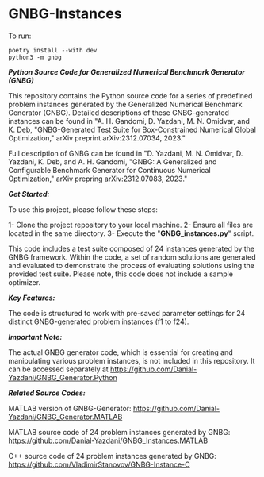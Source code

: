 # GNBG-Instances

To run:
```
poetry install --with dev
python3 -m gnbg
```

***Python Source Code for Generalized Numerical Benchmark Generator (GNBG)***

This repository contains the Python source code for a series of predefined problem instances generated by the Generalized Numerical Benchmark Generator (GNBG). Detailed descriptions of these GNBG-generated instances can be found in "A. H. Gandomi, D. Yazdani, M. N. Omidvar, and K. Deb, "GNBG-Generated Test Suite for Box-Constrained Numerical Global Optimization," arXiv preprint arXiv:2312.07034, 2023."

Full description of GNBG can be found in "D. Yazdani, M. N. Omidvar, D. Yazdani, K. Deb, and A. H. Gandomi, "GNBG: A Generalized and Configurable Benchmark Generator for Continuous Numerical Optimization," arXiv prepring arXiv:2312.07083, 2023."

***Get Started:***

To use this project, please follow these steps:

1- Clone the project repository to your local machine.
2- Ensure all files are located in the same directory.
3- Execute the "**GNBG_instances.py**" script.

This code includes a test suite composed of 24 instances generated by the GNBG framework. Within the code, a set of random solutions are generated and evaluated to demonstrate the process of evaluating solutions using the provided test suite. Please note, this code does not include a sample optimizer.


***Key Features:***

The code is structured to work with pre-saved parameter settings for 24 distinct GNBG-generated problem instances (f1 to f24).


***Important Note:***

The actual GNBG generator code, which is essential for creating and manipulating various problem instances, is not included in this repository. It can be accessed separately at https://github.com/Danial-Yazdani/GNBG_Generator.Python


***Related Source Codes:***

MATLAB version of GNBG-Generator: https://github.com/Danial-Yazdani/GNBG_Generator.MATLAB

MATLAB source code of 24 problem instances generated by GNBG: https://github.com/Danial-Yazdani/GNBG_Instances.MATLAB

C++ source code of 24 problem instances generated by GNBG: https://github.com/VladimirStanovov/GNBG-Instance-C
